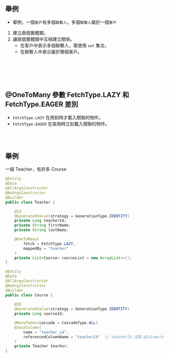 ## 舉例
* 舉例，一個`客戶`有多個`聯繫人`，多個`聯繫人`屬於一個`客戶`
1. 建立兩個實體類。
2. 讓兩個實體類中互相建立關係。 
    * 在客戶中表示多個聯繫人，需使用 `set` 集合。
    * 在聯繫人中表示屬於哪個客戶。


<br/>

<br/>

<br/>

<br/>

## @OneToMany 參數 FetchType.LAZY 和 FetchType.EAGER 差別
* `FetchType.LAZY` 在用到時才載入關聯的物件。
* `FetchType.EAGER` 在查詢時立刻載入關聯的物件。

<br/>

<br/>

## 舉例
一個 Teacher，有許多 Course
```java
@Entity
@Data
@AllArgsConstructor
@NoArgsConstructor
@Builder
public class Teacher {

    @Id
    @GeneratedValue(strategy = GenerationType.IDENTITY)
    private Long teacherId;
    private String firstName;
    private String lastName;

    @OneToMany(
        fetch = FetchType.LAZY,
        mappedBy = "teacher"
    )
    private List<Course> courseList = new ArrayList<>();
}
```
```java
@Entity
@Data
@AllArgsConstructor
@NoArgsConstructor
@Builder
public class Course {
    
    @Id
    @GeneratedValue(strategy = GenerationType.IDENTITY)
    private Long courseId;

    @ManyToOne(cascade = CascadeType.ALL)
    @JoinColumn(
        name = "teacher_id",
        referencedColumnName = "teacherId"  // teacherId 沒寫 @Column(name = "teacher_id")，故這邊寫 teacherId
    )
    private Teacher teacher;
}
```
